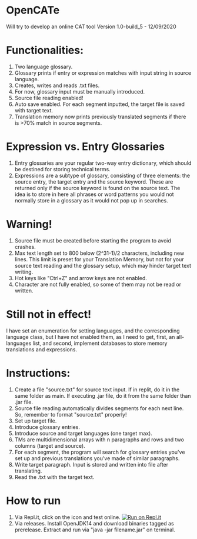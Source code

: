 # OpenCATe
Will try to develop an online CAT tool
Version 1.0-build_5 - 12/09/2020

# Functionalities:
1. Two language glossary.
2. Glossary prints if entry or expression matches with input string in source language.
3. Creates, writes and reads .txt files.
4. For now, glossary input must be manually introduced.
5. Source file reading enabled!
6. Auto save enabled. For each segment inputted, the target file is saved with target text.
7. Translation memory now prints previously translated segments if there is >70% match in source segments.

# Expression vs. Entry Glossaries
1. Entry glossaries are your regular two-way entry dictionary, which should be destined for storing technical terms. 
2. Expressions are a subtype of glossary, consisting of three elements: the source entry, the target entry and the source keyword. These are returned only if the source keyword is found on the source text. The idea is to store in here all phrases or word patterns you would not normally store in a glossary as it would not pop up in searches.

# Warning!
1. Source file must be created before starting the program to avoid crashes.
2. Max text length set to 800 below (2^31-1)/2 characters, including new lines. This limit is preset for your Translation Memory, but not for your source text reading and the glossary setup, which may hinder target text writing. 
3. Hot keys like "Ctrl+Z" and arrow keys are not enabled.
4. Character are not fully enabled, so some of them may not be read or written. 

# Still not in effect!
I have set an enumeration for setting languages, and the corresponding language class, but I have not enabled them, as I need to get, first, an all-languages list, and second, implement databases to store memory translations and expressions.

# Instructions:
1. Create a file "source.txt" for source text input. If in replit, do it in the same folder as main. If executing .jar file, do it from the same folder than .jar file.
2. Source file reading automatically divides segments for each next line. So, remember to format "source.txt" properly!
3. Set up target file.
4. Introduce glossary entries.
5. Introduce source and target languages (one target max).
6. TMs are multidimensional arrays with n paragraphs and rows and two columns (target and source).
7. For each segment, the program will search for glossary entries you've set up and previous translations you've made of similar paragraphs.
8. Write target paragraph. Input is stored and written into file after translating.
9. Read the .txt with the target text.

# How to run
1. Via Repl.it, click on the icon and test online.
[![Run on Repl.it](https://repl.it/badge/github/emiestevarena/OpenCATe)](https://repl.it/github/emiestevarena/OpenCATe)
2. Via releases. Install OpenJDK14 and download binaries tagged as prerelease. Extract and run via "java -jar filename.jar" on terminal.
